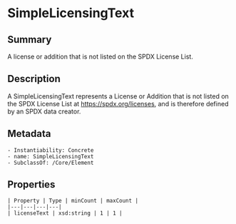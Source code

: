 <!-- Automatically generated by spec-parser v2.0.0 on 2023-12-25T20:28:21.783513+00:00 -->
<!-- SPDX-License-Identifier: Community-Spec-1.0 -->

# SimpleLicensingText

## Summary

A license or addition that is not listed on the SPDX License List.


## Description

A SimpleLicensingText represents a License or Addition that is not listed on the SPDX License
List at https://spdx.org/licenses, and is therefore defined by an SPDX data
creator.


## Metadata

    - Instantiability: Concrete
    - name: SimpleLicensingText
    - SubclassOf: /Core/Element



## Properties

    | Property | Type | minCount | maxCount |
    |---|---|---|---|
    | licenseText | xsd:string | 1 | 1 |

